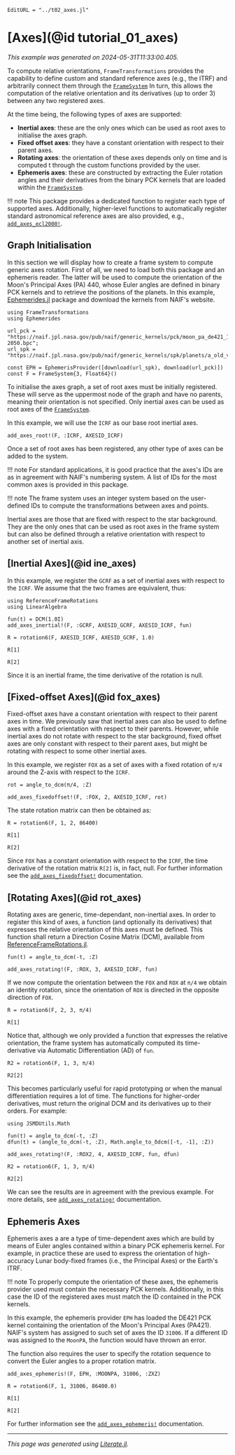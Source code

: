 ```@meta
EditURL = "../t02_axes.jl"
```

# [Axes](@id tutorial_01_axes)
_This example was generated on 2024-05-31T11:33:00.405._

To compute relative orientations, `FrameTransformations` provides the capability to define
custom and standard reference axes (e.g., the ITRF) and arbitrarily connect them through
the [`FrameSystem`](@ref) In turn, this allows the computation of the relative orientation
and its derivatives (up to order 3) between any two registered axes.

At the time being, the following types of axes are supported:
- **Inertial axes**: these are the only ones which can be used as root axes to initialise
  the axes graph.
- **Fixed offset axes**: they have a constant orientation with respect to their parent axes.
- **Rotating axes**: the orientation of these axes depends only on time and is computed t
  through the custom functions provided by the user.
- **Ephemeris axes**: these are constructed by extracting the Euler rotation angles and their
  derivatives from the binary PCK kernels that are loaded within the [`FrameSystem`](@ref).

!!! note
    This package provides a dedicated function to register each type of supported axes.
    Additionally, higher-level functions to automatically register standard astronomical
    reference axes are also provided, e.g., [`add_axes_ecl2000!`](@ref).

## Graph Initialisation

In this section we will display how to create a frame system to compute generic axes rotation.
First of all, we need to load both this package and an ephemeris reader.
The latter will be used to compute the orientation of the Moon's Principal Axes (PA) 440,
 whose Euler angles are defined in binary PCK kernels and to retrieve the positions of the
planets. In this example, [Ephemerides.jl](https://github.com/JuliaSpaceMissionDesign/Ephemerides.jl)
package and download the kernels from NAIF's website.

````@example t02_axes
using FrameTransformations
using Ephemerides

url_pck = "https://naif.jpl.nasa.gov/pub/naif/generic_kernels/pck/moon_pa_de421_1900-2050.bpc";
url_spk = "https://naif.jpl.nasa.gov/pub/naif/generic_kernels/spk/planets/a_old_versions/de421.bsp";

const EPH = EphemerisProvider([download(url_spk), download(url_pck)])
const F = FrameSystem{3, Float64}()
````

To initialise the axes graph, a set of root axes must be initially registered.
These will serve as the uppermost node of the graph and have no parents, meaning their
orientation is not specified. Only inertial axes can be used as root axes of the
[`FrameSystem`](@ref).

 In this example, we will use the `ICRF` as our base root inertial axes.

````@example t02_axes
add_axes_root!(F, :ICRF, AXESID_ICRF)
````

Once a set of root axes has been registered, any other type of axes can be added to the system.

!!! note
    For standard applications, it is good practice that the axes's IDs are as in agreement
    with NAIF's numbering system. A list of IDs for the most common axes is provided in
    this package.

!!! note
    The frame system uses an integer system based on the user-defined IDs to compute
    the transformations between axes and points.

Inertial axes are those that are fixed with respect to the star background.
They are the only ones that can be used as root axes in the frame system but can also be
defined through a relative orientation with respect to another set of inertial axis.

## [Inertial Axes](@id ine_axes)

In this example, we register the `GCRF` as a set of inertial axes with respect to
the `ICRF`. We assume that the two frames are equivalent, thus:

````@example t02_axes
using ReferenceFrameRotations
using LinearAlgebra

fun(t) = DCM(1.0I)
add_axes_inertial!(F, :GCRF, AXESID_GCRF, AXESID_ICRF, fun)

R = rotation6(F, AXESID_ICRF, AXESID_GCRF, 1.0)
````

````@example t02_axes
R[1]
````

````@example t02_axes
R[2]
````

Since it is an inertial frame, the time derivative of the rotation is null.

## [Fixed-offset Axes](@id fox_axes)

Fixed-offset axes have a constant orientation with respect to their parent axes in time.
We previously saw that inertial axes can also be used to define axes with a fixed orientation
 with respect to their parents. However, while inertial axes do not rotate with respect to
the star background, fixed offset axes are only constant with respect to their parent axes,
but might be rotating with respect to some other inertial axes.

In this example, we register `FOX` as a set of axes with a fixed rotation of `π/4` around
the Z-axis with respect to the `ICRF`.

````@example t02_axes
rot = angle_to_dcm(π/4, :Z)

add_axes_fixedoffset!(F, :FOX, 2, AXESID_ICRF, rot)
````

The state rotation matrix can then be obtained as:

````@example t02_axes
R = rotation6(F, 1, 2, 86400)
````

````@example t02_axes
R[1]
````

````@example t02_axes
R[2]
````

Since `FOX` has a constant orientation with respect to the `ICRF`, the time derivative of
the rotation matrix `R[2]` is, in fact, null. For further information see the
[`add_axes_fixedoffset!`](@ref) documentation.

## [Rotating Axes](@id rot_axes)

Rotating axes are generic, time-dependant, non-inertial axes. In order to register this
kind of axes, a function (and optionally its derivatives) that expresses the relative
orientation of this axes must be defined. This function shall return a Direction Cosine
Matrix (DCM), available from [ReferenceFrameRotations.jl](https://github.com/JuliaSpace/ReferenceFrameRotations.jl).

````@example t02_axes
fun(t) = angle_to_dcm(-t, :Z)

add_axes_rotating!(F, :ROX, 3, AXESID_ICRF, fun)
````

If we now compute the orientation between the `FOX` and `ROX` at `π/4` we obtain an identity
rotation, since the orientation of `ROX` is directed in the opposite direction of `FOX`.

````@example t02_axes
R = rotation6(F, 2, 3, π/4)
````

````@example t02_axes
R[1]
````

Notice that, although we only provided a function that expresses the relative orientation,
the frame system has automatically computed its time-derivative via Automatic Differentiation
(AD) of `fun`.

````@example t02_axes
R2 = rotation6(F, 1, 3, π/4)
````

````@example t02_axes
R2[2]
````

This becomes particularly useful for rapid prototyping or when the manual differentiation
requires a lot of time. The functions for higher-order derivatives, must return the original
DCM and its derivatives up to their orders. For example:

````@example t02_axes
using JSMDUtils.Math

fun(t) = angle_to_dcm(-t, :Z)
dfun(t) = (angle_to_dcm(-t, :Z), Math.angle_to_δdcm([-t, -1], :Z))

add_axes_rotating!(F, :ROX2, 4, AXESID_ICRF, fun, dfun)

R2 = rotation6(F, 1, 3, π/4)
````

````@example t02_axes
R2[2]
````

We can see the results are in agreement with the previous example.
For more details, see [`add_axes_rotating!`](@ref) documentation.

## Ephemeris Axes

Ephemeris axes a are a type of time-dependent axes which are build by means of Euler angles
contained within a binary PCK ephemeris kernel. For example, in practice these are used
to express the orientation of high-accuracy Lunar body-fixed frames (i.e., the Principal
Axes) or the Earth's ITRF.

!!! note
    To properly compute the orientation of these axes, the ephemeris provider used
    must contain the necessary PCK kernels.
    Additionally, in this case the ID of the registered axes must match the ID
    contained in the PCK kernels.

In this example, the ephemeris provider `EPH` has loaded the DE421
PCK kernel containing the orientation of the Moon's Principal Axes (PA421). NAIF's system
has assigned to such set of axes the ID `31006`. If a different ID was assigned to the
`MoonPA`, the function would have thrown an error.

The function also requires the user to specify the rotation sequence to convert the Euler
angles to a proper rotation matrix.

````@example t02_axes
add_axes_ephemeris!(F, EPH, :MOONPA, 31006, :ZXZ)

R = rotation6(F, 1, 31006, 86400.0)
````

````@example t02_axes
R[1]
````

````@example t02_axes
R[2]
````

For further information see the [`add_axes_ephemeris!`](@ref) documentation.

---

*This page was generated using [Literate.jl](https://github.com/fredrikekre/Literate.jl).*

